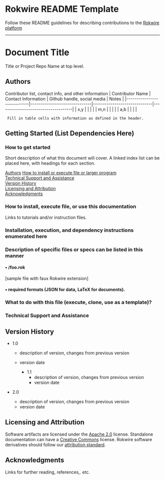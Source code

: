 # Rokwire README Template

Follow these README guidelines for describing contributions to the [Rokwire platform](https://rokwire.org) 

---------------------------------------------------------------------------------------------------------------------------------------------

# Document Title 
Title or Project Repo Name at top level.

## Authors

Contributor list, contact info, and other information
| Contributor Name           |  Contact Information          |  Github handle, social media |  Notes                              |
|----------------------------|-------------------------------|------------------------------|-------------------------------------|
|             x,y            |                               |                              |                                     |
|             m,n            |                               |                              |                                     |
|             a,b            |                               |                              |                                     |

     Fill in table cells with information as defined in the header. 

## Getting Started (List Dependencies Here)

### How to get started 
Short description of what this document will cover. A linked index list can be placed here, with headings for each section.

[Authors](Authors)
[How to install or execute file or larger program](#How-to-install-execute-file-or-use-this-documentation)  
[Technical Support and Assistance](#Technical-Support-and-Assistance)   
[Version History](#Version-History)    
[Licensing and Attribution](#Licensing-and-Attribution)    
[Acknowledgments](#Acknowledgments)

### How to install, execute file, or use this documentation
Links to tutorials and/or instruction files.

### Installation, execution, and dependency instructions enumerated here

### Description of specific files or specs can be listed in this manner

#### • /foo.rok
[sample file with faux Rokwire extension]

#### • required formats (JSON for data, LaTeX for documents).

### What to do with this file (execute, clone, use as a template)?

### Technical Support and Assistance

## Version History

* 1.0   
  * description of version, changes from previous version  
  * version date  

    * 1.1   
      * description of version, changes from previous version   
      * version date   

* 2.0  
  * description of version, changes from previous version  
  * version date  

## Licensing and Attribution
Software artifacts are licensed under the [Apache 2.0](https://github.com/rokwire/rokwire-community/wiki/Apache-license) license. Standalone 
documentation can have a [Creative Commons](https://creativecommons.org/licenses/) license. Rokwire software derivatives should follow our 
[attribution standard](https://github.com/rokwire/rokwire-community/wiki/Attribution-Standard).

## Acknowledgments
Links for further reading, references,. etc.
